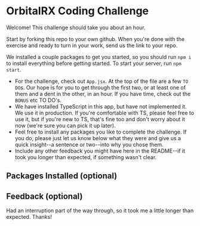 # OrbitalRX Coding Challenge

Welcome! This challenge should take you about an hour. 

Start by forking this repo to your own github. When you're done with the exercise and ready to turn in your work, send us the link to your repo.

We installed a couple packages to get you started, so you should run `npm i` to install everything before getting started. To start your server, run `npm start`.

- For the challenge, check out `App.jsx`. At the top of the file are a few `TO DO`s. Our hope is for you to get through the first two, or at least one of them and a dent in the other, in an hour. If you have time, check out the `BONUS` etc TO DO's. 
- We have installed TypeScript in this app, but have not implemented it. We use it in production. If you're comfortable with TS, please feel free to use it, but if you're new to TS, that's fine too and don't worry about it now (we're sure you can pick it up later).
- Feel free to install any packages you like to complete the challenge. If you do, please just let us know below what they were and give us a quick insight--a sentence or two--into why you chose them. 
- Include any other feedback you might have here in the README--if it took you longer than expected, if something wasn't clear. 

## Packages Installed (optional)

## Feedback (optional)

Had an interruption part of the way through, so it took me a little longer than expected. Thanks!
